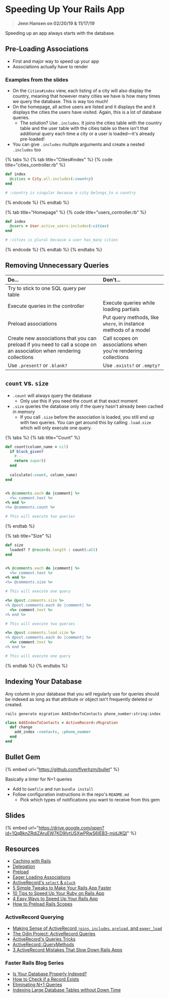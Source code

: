 # Speeding Up Your Rails App

> **Jenn Hansen on 02/20/19 & 11/17/19**

Speeding up an app always starts with the database.

## **Pre-Loading Associations**

* First and major way to speed up your app
* Associations actually have to render

### **Examples from the slides**

* On the `Cities#index` view, each listing of a city will also display the country, meaning that however many cities we have is how many times we query the database. This is way too much!
* On the homepage, all active users are listed and it displays the and it displays the cities the users have visited. Again, this is a lot of database queries.
  * The solution? Use `.includes`. It joins the cities table with the country table and the user table with the cities table so there isn't that additional query each time a city or a user is loaded—it's already pre-loaded!
* You can give `.includes` multiple arguments and create a nested `.includes` too

{% tabs %}
{% tab title="Cities\#index" %}
{% code title="cities\_controller.rb" %}
```ruby
def index
  @cities = City.all.includes(:country)
end

# :country is singular because a city belongs_to a country
```
{% endcode %}
{% endtab %}

{% tab title="Homepage" %}
{% code title="users\_controller.rb" %}
```ruby
def index
  @users = User.active_users.includes(:cities)
end

# :cities is plural because a user has_many cities
```
{% endcode %}
{% endtab %}
{% endtabs %}

## Removing Unnecessary Queries

| **Do...** | **Don't...** |
| :--- | :--- |
| Try to stick to one SQL query per table |  |
| Execute queries in the controller | Execute queries while loading partials |
| Preload associations | Put query methods, like `where`, in instance methods of a model |
| Create new associations that you can preload if you need to call a scope on an association when rendering collections | Call scopes on associations when you're rendering collections |
| Use `.present?` or `.blank?` | Use `.exists?` or `.empty?` |

## **`count` vs. `size`**

* `.count` will always query the database
  * Only use this if you need the count at that exact moment
* `.size` queries the database only if the query hasn't already been cached in memory
  * If you call `.size` before the association is loaded, you still end up with two queries. You can get around this by calling `.load.size` which will only execute one query.

{% tabs %}
{% tab title="Count" %}
```ruby
def count(column_name = nil)
  if block_given?
    #...
    return super()
  end
  
  calculate(:count, column_name)
end


<% @comments.each do |comment| %>
  <%= comment.text %>
<% end %>
<%= @comments.count %>

# This will execute two queries
```
{% endtab %}

{% tab title="Size" %}
```ruby
def size
  loaded? ? @records.length : count(:all)
end


<% @comments.each do |comment| %>
  <%= comment.text %>
<% end %>
<%= @comments.size %>

# This will execute one query

<%= @post.comments.size %>
<% @post.comments.each do |comment| %>
  <%= comment.text %>
<% end %>

# This will execute two queries

<%= @post.comments.load.size %>
<% @post.comments.each do |comment| %>
  <%= comment.text %>
<% end %>

# This will execute one query
```
{% endtab %}
{% endtabs %}

## **Indexing Your Database**

Any column in your database that you will regularly use for queries should be indexed as long as that attribute or object isn't frequently deleted or created.

`rails generate migration AddIndexToContacts phone_number:string:index`

```ruby
class AddIndexToContacts < ActiveRecord::Migration
  def change
    add_index :contacts, :phone_number
  end
end
```

## Bullet Gem

{% embed url="https://github.com/flyerhzm/bullet" %}

Basically a linter for N+1 queries

* Add to `Gemfile` and run `bundle install`
* Follow configuration instructions in the repo's `README.md`
  * Pick which types of notifications you want to receive from this gem

## Slides

{% embed url="https://drive.google.com/open?id=1QqBknZRdiZAruEW7KD9IytUSXwPRwS6IEB3-mjdJKQI" %}

## **Resources**

* [Caching with Rails](https://guides.rubyonrails.org/caching_with_rails.html)
* [Delegation](https://apidock.com/rails/v6.0.0/Module/delegate)
* [Preload](https://api.rubyonrails.org/classes/ActiveRecord/QueryMethods.html#method-i-preload)
* [Eager Loading Associations](https://guides.rubyonrails.org/v5.2/active_record_querying.html#eager-loading-associations)
* [ActiveRecord's `select` & `pluck`](https://medium.com/@amliving/activerecords-select-pluck-3d5c58872053) 
* [5 Simple Tweaks to Make Your Rails App Faster](https://allenan.com/5-simple-tweaks-to-make-your-rails-app-faster/)
* [10 Tips to Speed Up Your Ruby on Rails App](https://applikeysolutions.com/blog/10-tips-to-speed-up-your-ruby-on-rails-app)
* [4 Easy Ways to Speed Up Your Rails App](https://blog.skylight.io/4-easy-ways-to-speed-up-your-rails-app/)
* [How to Preload Rails Scopes](https://www.justinweiss.com/articles/how-to-preload-rails-scopes/)

### **ActiveRecord Querying**

* [Making Sense of ActiveRecord `joins`, `includes`, `preload`, and `eager_load`](https://scoutapm.com/blog/activerecord-includes-vs-joins-vs-preload-vs-eager_load-when-and-where) 
* [The Odin Project: ActiveRecord Queries](https://www.theodinproject.com/courses/ruby-on-rails/lessons/active-record-queries)
* [ActiveRecord's Queries Tricks](https://medium.com/rubyinside/active-records-queries-tricks-2546181a98dd)
* [ActiveRecord::QueryMethods](https://api.rubyonrails.org/classes/ActiveRecord/QueryMethods.html)
* [3 ActiveRecord Mistakes That Slow Down Rails Apps](https://www.speedshop.co/2019/01/10/three-activerecord-mistakes.html)

### **Faster Rails Blog Series**

* [Is Your Database Properly Indexed?](https://semaphoreci.com/blog/2017/05/09/faster-rails-is-your-database-properly-indexed.html)
* [How to Check if a Record Exists](https://semaphoreci.com/blog/2017/03/14/faster-rails-how-to-check-if-a-record-exists.html)
* [Eliminating N+1 Queries](https://semaphoreci.com/blog/2017/08/09/faster-rails-eliminating-n-plus-one-queries.html)
* [Indexing Large Database Tables without Down Time](https://semaphoreci.com/blog/2017/06/21/faster-rails-indexing-large-database-tables.html)

